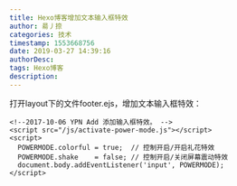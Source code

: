 ```yaml
---
title: Hexo博客增加文本输入框特效
author: 昜丿捺
categories: 技术
timestamp: 1553668756
date: 2019-03-27 14:39:16
authorDesc:
tags: Hexo博客
description:
---
```

打开layout下的文件footer.ejs，增加文本输入框特效：

	<!--2017-10-06 YPN Add 添加输入框特效。 -->
	<script src="/js/activate-power-mode.js"></script>
	<script>
	  POWERMODE.colorful = true;  // 控制开启/开启礼花特效  
	  POWERMODE.shake    = false; // 控制开启/关闭屏幕震动特效  
	  document.body.addEventListener('input', POWERMODE);
	</script>